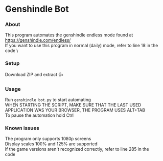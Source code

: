 # Genshindle Bot
### About
This program automates the genshindle endless mode found at https://genshindle.com/endless/ \
If you want to use this program in normal (daily) mode, refer to line 18 in the code \

### Setup
Download ZIP and extract 👍

### Usage
Run `genshindle bot.py` to start automating \
WHEN STARTING THE SCRIPT, MAKE SURE THAT THE LAST USED APPLICATION WAS YOUR BROWSER, THE PROGRAM USES ALT+TAB \
To pause the automation hold Ctrl

### Known issues
The program only supports 1080p screens \
Display scales 100% and 125% are supported \
If the game versions aren't recognized correctly, refer to line 285 in the code
